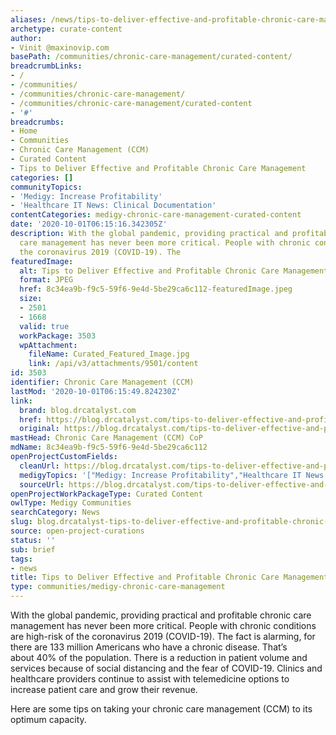 ```yaml
---
aliases: /news/tips-to-deliver-effective-and-profitable-chronic-care-management
archetype: curate-content
author:
- Vinit @maxinovip.com
basePath: /communities/chronic-care-management/curated-content/
breadcrumbLinks:
- /
- /communities/
- /communities/chronic-care-management/
- /communities/chronic-care-management/curated-content
- '#'
breadcrumbs:
- Home
- Communities
- Chronic Care Management (CCM)
- Curated Content
- Tips to Deliver Effective and Profitable Chronic Care Management
categories: []
communityTopics:
- 'Medigy: Increase Profitability'
- 'Healthcare IT News: Clinical Documentation'
contentCategories: medigy-chronic-care-management-curated-content
date: '2020-10-01T06:15:16.342305Z'
description: With the global pandemic, providing practical and profitable chronic
  care management has never been more critical. People with chronic conditions are high-risk of
  the coronavirus 2019 (COVID-19). The
featuredImage:
  alt: Tips to Deliver Effective and Profitable Chronic Care Management
  format: JPEG
  href: 8c34ea9b-f9c5-59f6-9e4d-5be29ca6c112-featuredImage.jpeg
  size:
  - 2501
  - 1668
  valid: true
  workPackage: 3503
  wpAttachment:
    fileName: Curated_Featured_Image.jpg
    link: /api/v3/attachments/9501/content
id: 3503
identifier: Chronic Care Management (CCM)
lastMod: '2020-10-01T06:15:49.824230Z'
link:
  brand: blog.drcatalyst.com
  href: https://blog.drcatalyst.com/tips-to-deliver-effective-and-profitable-chronic-care-management
  original: https://blog.drcatalyst.com/tips-to-deliver-effective-and-profitable-chronic-care-management
mastHead: Chronic Care Management (CCM) CoP
mdName: 8c34ea9b-f9c5-59f6-9e4d-5be29ca6c112
openProjectCustomFields:
  cleanUrl: https://blog.drcatalyst.com/tips-to-deliver-effective-and-profitable-chronic-care-management
  medigyTopics: '["Medigy: Increase Profitability","Healthcare IT News: Clinical Documentation"]'
  sourceUrl: https://blog.drcatalyst.com/tips-to-deliver-effective-and-profitable-chronic-care-management
openProjectWorkPackageType: Curated Content
owlType: Medigy Communities
searchCategory: News
slug: blog.drcatalyst-tips-to-deliver-effective-and-profitable-chronic-care-management
source: open-project-curations
status: ''
sub: brief
tags:
- news
title: Tips to Deliver Effective and Profitable Chronic Care Management
type: communities/medigy-chronic-care-management
---
```


<p>With the global pandemic, providing practical and profitable chronic care management has never been more critical. People with chronic conditions are&nbsp;high-risk&nbsp;of the coronavirus 2019 (COVID-19). The fact is alarming, for there are&nbsp;133 million Americans&nbsp;who have a chronic disease. That’s about&nbsp;40% of the population. There is a reduction in patient volume and services because of social distancing and the fear of COVID-19. Clinics and healthcare providers continue to assist with&nbsp;telemedicine options&nbsp;to increase patient care and grow their revenue.&nbsp;</p><p>Here are some tips on taking your&nbsp;chronic care management (CCM)&nbsp;to its optimum capacity.&nbsp;</p>